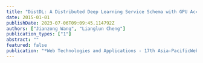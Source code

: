 ```yaml
---
title: "DistDL: A Distributed Deep Learning Service Schema with GPU Accelerating"
date: 2015-01-01
publishDate: 2023-07-06T09:09:45.114792Z
authors: ["Jianzong Wang", "Lianglun Cheng"]
publication_types: ["1"]
abstract: ""
featured: false
publication: "*Web Technologies and Applications - 17th Asia-PacificWeb Conference, APWeb 2015, Guangzhou, China, September 18-20, 2015, Proceedings*"
---
```


